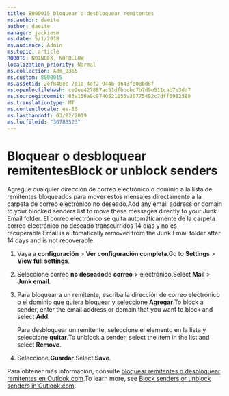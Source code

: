 ```yaml
---
title: 8000015 bloquear o desbloquear remitentes
ms.author: daeite
author: daeite
manager: jackiesm
ms.date: 5/1/2018
ms.audience: Admin
ms.topic: article
ROBOTS: NOINDEX, NOFOLLOW
localization_priority: Normal
ms.collection: Adm_O365
ms.custom: 8000015
ms.assetid: 2ef840ec-7e1a-4df2-944b-d643fe08bd8f
ms.openlocfilehash: ce2ee427887ac51dfbbcbc7b7d9e511cab7e3da7
ms.sourcegitcommit: 03a156a9c9740521155a30775492c7dff0982588
ms.translationtype: MT
ms.contentlocale: es-ES
ms.lasthandoff: 03/22/2019
ms.locfileid: "30788523"
---
```

# <a name="block-or-unblock-senders"></a><span data-ttu-id="a46b7-102">Bloquear o desbloquear remitentes</span><span class="sxs-lookup"><span data-stu-id="a46b7-102">Block or unblock senders</span></span>

<span data-ttu-id="a46b7-103">Agregue cualquier dirección de correo electrónico o dominio a la lista de remitentes bloqueados para mover estos mensajes directamente a la carpeta de correo electrónico no deseado.</span><span class="sxs-lookup"><span data-stu-id="a46b7-103">Add any email address or domain to your blocked senders list to move these messages directly to your Junk Email folder.</span></span> <span data-ttu-id="a46b7-104">El correo electrónico se quita automáticamente de la carpeta correo electrónico no deseado transcurridos 14 días y no es recuperable.</span><span class="sxs-lookup"><span data-stu-id="a46b7-104">Email is automatically removed from the Junk Email folder after 14 days and is not recoverable.</span></span>
  
1. <span data-ttu-id="a46b7-105">Vaya a **configuración** \> **Ver configuración completa**.</span><span class="sxs-lookup"><span data-stu-id="a46b7-105">Go to **Settings** \> **View full settings**.</span></span> 
    
2. <span data-ttu-id="a46b7-106">Seleccione correo **no deseado**de **correo** \> electrónico.</span><span class="sxs-lookup"><span data-stu-id="a46b7-106">Select **Mail** \> **Junk email**.</span></span> 
    
3. <span data-ttu-id="a46b7-107">Para bloquear a un remitente, escriba la dirección de correo electrónico o el dominio que quiera bloquear y seleccione **Agregar**.</span><span class="sxs-lookup"><span data-stu-id="a46b7-107">To block a sender, enter the email address or domain that you want to block and select **Add**.</span></span> 
    
    <span data-ttu-id="a46b7-108">Para desbloquear un remitente, seleccione el elemento en la lista y seleccione **quitar**.</span><span class="sxs-lookup"><span data-stu-id="a46b7-108">To unblock a sender, select the item in the list and select **Remove**.</span></span>
    
4. <span data-ttu-id="a46b7-109">Seleccione **Guardar**.</span><span class="sxs-lookup"><span data-stu-id="a46b7-109">Select **Save**.</span></span> 
    
<span data-ttu-id="a46b7-110">Para obtener más información, consulte [bloquear remitentes o desbloquear remitentes en Outlook.com](https://go.microsoft.com/fwlink/p/?linkid=873133).</span><span class="sxs-lookup"><span data-stu-id="a46b7-110">To learn more, see [Block senders or unblock senders in Outlook.com](https://go.microsoft.com/fwlink/p/?linkid=873133).</span></span>
  

